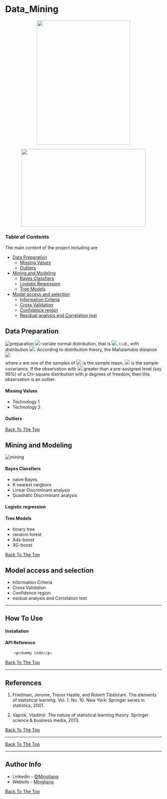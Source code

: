 # Data_Mining

<p align="center">
    <img width="300" height="400" src="https://user-images.githubusercontent.com/45757826/57309318-2f4fe700-70e8-11e9-992e-13d1c9b2a9a4.png">
</p>

<p align="center">
<img width="400" height="250" src="https://user-images.githubusercontent.com/45757826/57355421-4507ef80-716e-11e9-8eee-91021a933b13.png">
</p>

### Table of Contents
The main content of the project including are 

- [Data Preparation](#data-preparation) 
    - [Missing Values](#missing-values) 
    - [Outliers](#Outliers)
- [Mining and Modeling](#mining-and-modeling)
    - [Bayes Classfiers](#Bayes-classfiers)
    - [Logistic Regression](#logistic-regression)
    - [Tree Models](#tree-models)
- [Model access and selection](#model-select)
    - [Information Criteria](#information-criteria)
    - [Cross Validation](#cross-validation)
    - [Confidence region](#confidence-region)
    - [Residual analysis and Correlation test](#residual-analysis)

    
## Data Preparation
![preparation](https://user-images.githubusercontent.com/45757826/57309772-ed737080-70e8-11e9-92bb-5334476f37ab.png)
<img src="http://latex.codecogs.com/svg.latex?p" border="0"/>-variate normal distribution, that is <img src="http://latex.codecogs.com/svg.latex?X_1, \cdots, X_n" border="0"/>, i.i.d., with distribution <img src="http://latex.codecogs.com/svg.latex?\mathcal{N}(\mu,\Sigma)" border="0"/>. According to distribution theory, the Mahalanobis distance <img src="http://latex.codecogs.com/svg.latex?D^2 = (x-\bar{x})^{T}S^{-1}(x-\bar{x})\sim\chi^2(p)" border="0"/>$$$$
where $x$ are one of the samples of <img src="http://latex.codecogs.com/svg.latex?X_1, \cdots, X_n" border="0"/> is the sample mean, <img src="http://latex.codecogs.com/svg.latex?S" border="0"/> is the sample covariance. If the observation with <img src="http://latex.codecogs.com/svg.latex?D^2" border="0"/> greater than a pre-assigned level (say 99%) of a Chi-square distribution with $p$ degrees of freedom, then this observation is an outlier.


#### Missing Values

- Technology 1
- Technology 2

#### Outliers

[Back To The Top](#Data_Mining)


## Mining and Modeling
![mining](https://user-images.githubusercontent.com/45757826/57311249-8efbc180-70eb-11e9-85dc-d6a52805889e.png)

#### Bayes Classfiers
- naive Bayes
- K nearest neigbors
- Linear Discriminant analysis
- Quadratic Discriminant analysis

#### Logistic regression

#### Tree Models
- binary tree
- random forest
- Ada-boost
- XG-boost

[Back To The Top](#Data_Mining)


## Model access and selection

- Information Criteria
- Cross Validation
- Confidence region
- esidual analysis and Correlation test

---

## How To Use

#### Installation



#### API Reference

```html
    <p>dummy code</p>
```
[Back To The Top](#Data_Mining)

---

## References


1. Friedman, Jerome, Trevor Hastie, and Robert Tibshirani. The elements of statistical learning. Vol. 1. No. 10. New York:     Springer series in statistics, 2001.

2. Vapnik, Vladimir. The nature of statistical learning theory. Springer science & business media, 2013.

[Back To The Top](#Data_Mining)

---


[Back To The Top](#Data_Mining)

---

## Author Info

- Linkedin - [@Mingliang](https://www.linkedin.com/in/mingliang-wang-805127180/)
- Website - [Mingliang](https://www.kth.se/profile/miwan)

[Back To The Top](#Data_Mining)

